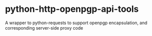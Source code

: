 # python-http-openpgp-api-tools
A wrapper to python-requests to support openpgp encapsulation, and corresponding server-side proxy code
